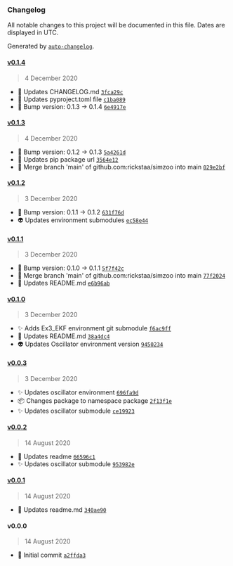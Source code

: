 ### Changelog

All notable changes to this project will be documented in this file. Dates are displayed in UTC.

Generated by [`auto-changelog`](https://github.com/CookPete/auto-changelog).

#### [v0.1.4](https://github.com/rickstaa/simzoo/compare/v0.1.3...v0.1.4)

> 4 December 2020

- :memo: Updates CHANGELOG.md [`3fca29c`](https://github.com/rickstaa/simzoo/commit/3fca29c1a7ac596b674cc7e8a5c8708be546e711)
- :wrench: Updates pyproject.toml file [`c1ba089`](https://github.com/rickstaa/simzoo/commit/c1ba0899435c1c6208e86fb5a9f5017729438b84)
- :bookmark: Bump version: 0.1.3 → 0.1.4 [`6e4917e`](https://github.com/rickstaa/simzoo/commit/6e4917ef9b37e9eded87126fd7b171c9ce544edc)

#### [v0.1.3](https://github.com/rickstaa/simzoo/compare/v0.1.2...v0.1.3)

> 4 December 2020

- :bookmark: Bump version: 0.1.2 → 0.1.3 [`5a4261d`](https://github.com/rickstaa/simzoo/commit/5a4261dc2e5f2e178e73fab40109ac6c59d42bd7)
- :wrench: Updates pip package url [`3564e12`](https://github.com/rickstaa/simzoo/commit/3564e120cb44a87ed8f329da0a63ad92c63a4de2)
- :twisted_rightwards_arrows: Merge branch 'main' of github.com:rickstaa/simzoo into main [`029e2bf`](https://github.com/rickstaa/simzoo/commit/029e2bfc4d48f8817ef2a3714e5a827ce7e79c65)

#### [v0.1.2](https://github.com/rickstaa/simzoo/compare/v0.1.1...v0.1.2)

> 3 December 2020

- :bookmark: Bump version: 0.1.1 → 0.1.2 [`631f76d`](https://github.com/rickstaa/simzoo/commit/631f76dfc7065f3c2d7cf6a79df724c63ecc22c9)
- :alien: Updates environment submodules [`ec58e44`](https://github.com/rickstaa/simzoo/commit/ec58e440411700ce0cefefc6fcc790b1ad310216)

#### [v0.1.1](https://github.com/rickstaa/simzoo/compare/v0.1.0...v0.1.1)

> 3 December 2020

- :bookmark: Bump version: 0.1.0 → 0.1.1 [`5f7f42c`](https://github.com/rickstaa/simzoo/commit/5f7f42cbe7826e7ed93dfedaa0ddb0e90f7738db)
- :twisted_rightwards_arrows: Merge branch 'main' of github.com:rickstaa/simzoo into main [`77f2024`](https://github.com/rickstaa/simzoo/commit/77f20249f1a4a15be6ea2efd95dbb6ded71dcc72)
- :memo: Updates README.md [`e6b96ab`](https://github.com/rickstaa/simzoo/commit/e6b96ab8c4a638320b273860626e6d4641cd50b4)

#### [v0.1.0](https://github.com/rickstaa/simzoo/compare/v0.0.3...v0.1.0)

> 3 December 2020

- :sparkles: Adds Ex3_EKF environment git submodule [`f6ac9ff`](https://github.com/rickstaa/simzoo/commit/f6ac9ff968e4ec527eb1d7e4ca357b4e43a33408)
- :memo: Updates README.md [`38a4dc4`](https://github.com/rickstaa/simzoo/commit/38a4dc4edaa87effc950233f05bd4c7d365f598f)
- :alien: Updates Oscillator environment version [`9450234`](https://github.com/rickstaa/simzoo/commit/9450234c4971b1592c84d7ba75681d49306aacbc)

#### [v0.0.3](https://github.com/rickstaa/simzoo/compare/v0.0.2...v0.0.3)

> 3 December 2020

- :sparkles: Updates oscillator environment [`696fa9d`](https://github.com/rickstaa/simzoo/commit/696fa9d5c8c2ad85c6433cb38f1e7fdfe310c522)
- :package: Changes package to namespace package [`2f13f1e`](https://github.com/rickstaa/simzoo/commit/2f13f1e01d68f4a3e34a549ddbc88291b0fe247a)
- :sparkles: Updates oscillator submodule [`ce19923`](https://github.com/rickstaa/simzoo/commit/ce1992340c540a694802595f80ccca1ccbc774bb)

#### [v0.0.2](https://github.com/rickstaa/simzoo/compare/v0.0.1...v0.0.2)

> 14 August 2020

- :pencil: Updates readme [`66596c1`](https://github.com/rickstaa/simzoo/commit/66596c17a2b882b8b6c9f86e2fdb553291d6eb62)
- :sparkles: Updates oscillator submodule [`953982e`](https://github.com/rickstaa/simzoo/commit/953982ed5b519ef8dcb7679722603029fdcb393a)

#### [v0.0.1](https://github.com/rickstaa/simzoo/compare/v0.0.0...v0.0.1)

> 14 August 2020

- :pencil: Updates readme.md [`340ae90`](https://github.com/rickstaa/simzoo/commit/340ae902cfcf6a0f6484c49617c0519e645c72fc)

#### v0.0.0

> 14 August 2020

- :tada: Initial commit [`a2ffda3`](https://github.com/rickstaa/simzoo/commit/a2ffda399e812814a79fe6b73b0629dff99ad77c)
